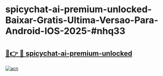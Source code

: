 # spicychat-ai-premium-unlocked-Baixar-Gratis-Ultima-Versao-Para-Android-IOS-2025-#nhq33

# <h2><a href="https://ainizakaria.my?title=spicychat-ai-premium-unlocked&ref=25M">🔗👉 🔴 spicychat-ai-premium-unlocked</a></h2>

[![acn](https://github.com/user-attachments/assets/0f9c940e-d8b0-45ae-aac7-cd30a18b3e1c)](https://ainizakaria.my?title=spicychat-ai-premium-unlocked&ref=25M)


